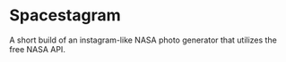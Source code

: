 # Spacestagram

A short build of an instagram-like NASA photo generator that utilizes the free NASA API.
